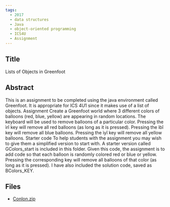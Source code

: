 ```yaml
---
tags:
  - 2017
  - data structures
  - Java
  - object-oriented programming
  - ICS4U
  - Assignment
---
```

    
## Title

Lists of Objects in Greenfoot

## Abstract

This is an assignment to be completed using the java environment called Greenfoot.  It is appropriate for ICS 4U1 since it makes use of a list of objects. Assignment Create a Greenfoot world where 3 different colors of balloons (red, blue, yellow) are appearing in random locations.  The keyboard will be used to remove balloons of a particular color. Pressing the ìrî key will remove all red balloons (as long as it is pressed). Pressing the ìbî key will remove all blue balloons. Pressing the ìyî key will remove all yellow balloons. Starter code To help students with the assignment you may wish to give them a simplified version to start with.  A starter version called GColors_start is included in this folder.   Given this code, the assignment is to add code so that each balloon is randomly colored red or blue or yellow.  Pressing the corresponding key will remove all balloons of that color (as long as it is pressed). I have also included the solution code, saved as BColors_KEY.

## Files

- [Conlon.zip](https://www.russellgordon.ca/acse/cemc-cse-resources/resources/2017/Peter_Conlon/Conlon.zip)
